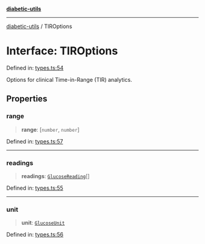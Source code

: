 [**diabetic-utils**](../README.md)

***

[diabetic-utils](../globals.md) / TIROptions

# Interface: TIROptions

Defined in: [types.ts:54](https://github.com/marklearst/diabetic-utils/blob/0d03b5cd2e2b5edbf58275075cc81d8df31ac230/src/types.ts#L54)

Options for clinical Time-in-Range (TIR) analytics.

## Properties

### range

> **range**: \[`number`, `number`\]

Defined in: [types.ts:57](https://github.com/marklearst/diabetic-utils/blob/0d03b5cd2e2b5edbf58275075cc81d8df31ac230/src/types.ts#L57)

***

### readings

> **readings**: [`GlucoseReading`](GlucoseReading.md)[]

Defined in: [types.ts:55](https://github.com/marklearst/diabetic-utils/blob/0d03b5cd2e2b5edbf58275075cc81d8df31ac230/src/types.ts#L55)

***

### unit

> **unit**: [`GlucoseUnit`](../type-aliases/GlucoseUnit.md)

Defined in: [types.ts:56](https://github.com/marklearst/diabetic-utils/blob/0d03b5cd2e2b5edbf58275075cc81d8df31ac230/src/types.ts#L56)
